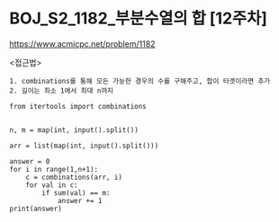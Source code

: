 # BOJ_S2_1182_부분수열의 합 [12주차]
https://www.acmicpc.net/problem/1182

<접근법>
``` 
1. combinations를 통해 모든 가능한 경우의 수를 구해주고, 합이 타겟이라면 추가
2. 길이는 최소 1에서 최대 n까지
```

```
from itertools import combinations


n, m = map(int, input().split())

arr = list(map(int, input().split()))

answer = 0
for i in range(1,n+1):
    c = combinations(arr, i)
    for val in c:
        if sum(val) == m:
            answer += 1
print(answer)
```